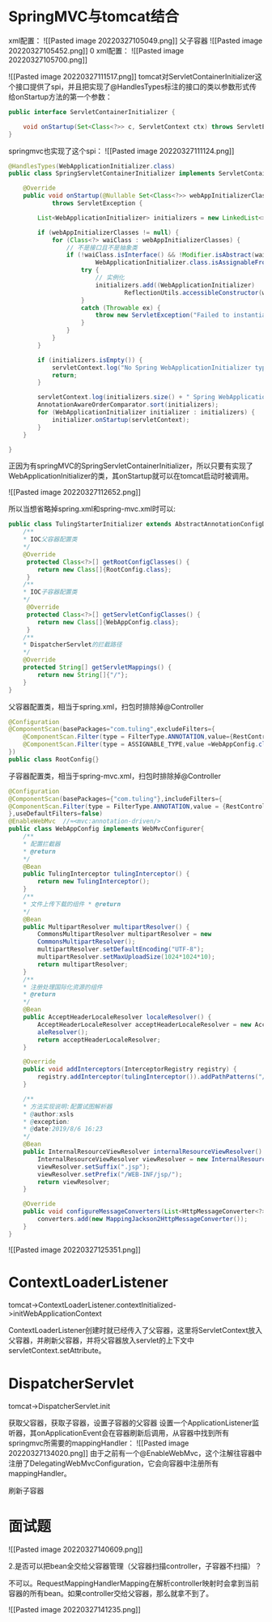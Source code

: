 # SpringMVC与tomcat结合
xml配置：
![[Pasted image 20220327105049.png]]
父子容器
![[Pasted image 20220327105452.png]]
0 xml配置：
![[Pasted image 20220327105700.png]]

![[Pasted image 20220327111517.png]]
tomcat对ServletContainerInitializer这个接口提供了spi，并且把实现了@HandlesTypes标注的接口的类以参数形式传给onStartup方法的第一个参数：
```java
public interface ServletContainerInitializer {

    void onStartup(Set<Class<?>> c, ServletContext ctx) throws ServletException;
}
```

springmvc也实现了这个spi：
![[Pasted image 20220327111124.png]]
```java
@HandlesTypes(WebApplicationInitializer.class)
public class SpringServletContainerInitializer implements ServletContainerInitializer {

    @Override
    public void onStartup(@Nullable Set<Class<?>> webAppInitializerClasses, ServletContext servletContext)
            throws ServletException {

        List<WebApplicationInitializer> initializers = new LinkedList<>();

        if (webAppInitializerClasses != null) {
            for (Class<?> waiClass : webAppInitializerClasses) {
                // 不是接口且不是抽象类
                if (!waiClass.isInterface() && !Modifier.isAbstract(waiClass.getModifiers()) &&
                        WebApplicationInitializer.class.isAssignableFrom(waiClass)) {
                    try {
                        // 实例化
                        initializers.add((WebApplicationInitializer)
                                ReflectionUtils.accessibleConstructor(waiClass).newInstance());
                    }
                    catch (Throwable ex) {
                        throw new ServletException("Failed to instantiate WebApplicationInitializer class", ex);
                    }
                }
            }
        }

        if (initializers.isEmpty()) {
            servletContext.log("No Spring WebApplicationInitializer types detected on classpath");
            return;
        }

        servletContext.log(initializers.size() + " Spring WebApplicationInitializers detected on classpath");
        AnnotationAwareOrderComparator.sort(initializers);
        for (WebApplicationInitializer initializer : initializers) {
            initializer.onStartup(servletContext);
        }
    }

}
```
正因为有springMVC的SpringServletContainerInitializer，所以只要有实现了WebApplicationInitializer的类，其onStartup就可以在tomcat启动时被调用。

![[Pasted image 20220327112652.png]]

所以当想省略掉spring.xml和spring-mvc.xml时可以:

```java
public class TulingStarterInitializer extends AbstractAnnotationConfigDispatcherServletInitializer {
    /**
    * IOC父容器配置类
    */
    @Override
     protected Class<?>[] getRootConfigClasses() {
        return new Class[]{RootConfig.class};
     }
    /**
    * IOC子容器配置类
    */
     @Override
     protected Class<?>[] getServletConfigClasses() {
        return new Class[]{WebAppConfig.class};
     }
    /**
    * DispatcherServlet的拦截路径
    */
    @Override
    protected String[] getServletMappings() {
        return new String[]{"/"};
    }
}
```

父容器配置类，相当于spring.xml，扫包时排除掉@Controller
```java
@Configuration
@ComponentScan(basePackages="com.tuling",excludeFilters={
    @ComponentScan.Filter(type = FilterType.ANNOTATION,value={RestController.class,Controller.class}),
    @ComponentScan.Filter(type = ASSIGNABLE_TYPE,value =WebAppConfig.class)
})
public class RootConfig{}
```

子容器配置类，相当于spring-mvc.xml，扫包时排除掉@Controller
```java
@Configuration
@ComponentScan(basePackages={"com.tuling"},includeFilters={
@ComponentScan.Filter(type = FilterType.ANNOTATION,value = {RestController.c lass, Controller.class})
},useDefaultFilters=false) 
@EnableWebMvc  //≈<mvc:annotation‐driven/>
public class WebAppConfig implements WebMvcConfigurer{
    /**
    * 配置拦截器
    * @return
    */
    @Bean
    public TulingInterceptor tulingInterceptor() { 
        return new TulingInterceptor();
    }
    /**
    * 文件上传下载的组件 * @return
    */
    @Bean
    public MultipartResolver multipartResolver() {
        CommonsMultipartResolver multipartResolver = new
        CommonsMultipartResolver();
        multipartResolver.setDefaultEncoding("UTF‐8");
        multipartResolver.setMaxUploadSize(1024*1024*10);
        return multipartResolver;
    }
    /**
    * 注册处理国际化资源的组件
    * @return
    */
    @Bean
    public AcceptHeaderLocaleResolver localeResolver() {
        AcceptHeaderLocaleResolver acceptHeaderLocaleResolver = new AcceptHeaderLoc
        aleResolver();
        return acceptHeaderLocaleResolver;
    }

    @Override
    public void addInterceptors(InterceptorRegistry registry) {
        registry.addInterceptor(tulingInterceptor()).addPathPatterns("/*");
    }

    /**
    * 方法实现说明:配置试图解析器
    * @author:xsls
    * @exception:
    * @date:2019/8/6 16:23
    */
    @Bean
    public InternalResourceViewResolver internalResourceViewResolver() {
        InternalResourceViewResolver viewResolver = new InternalResourceViewResolver();
        viewResolver.setSuffix(".jsp");
        viewResolver.setPrefix("/WEB‐INF/jsp/");
        return viewResolver;
    }

    @Override
    public void configureMessageConverters(List<HttpMessageConverter<?>> conver ters) {
        converters.add(new MappingJackson2HttpMessageConverter());
    }
}
```

![[Pasted image 20220327125351.png]]

# ContextLoaderListener
tomcat->ContextLoaderListener.contextInitialized->initWebApplicationContext

ContextLoaderListener创建时就已经传入了父容器，这里将ServletContext放入父容器，并刷新父容器，并将父容器放入servlet的上下文中servletContext.setAttribute。

# DispatcherServlet
tomcat->DispatcherServlet.init

获取父容器，获取子容器，设置子容器的父容器
设置一个ApplicationListener监听器，其onApplicationEvent会在容器刷新后调用，从容器中找到所有springmvc所需要的mappingHandler：
![[Pasted image 20220327134020.png]]
由于之前有一个@EnableWebMvc，这个注解往容器中注册了DelegatingWebMvcConfiguration，它会向容器中注册所有mappingHandler。

刷新子容器

# 面试题
![[Pasted image 20220327140609.png]]

2.是否可以把bean全交给父容器管理（父容器扫描controller，子容器不扫描）？

不可以。RequestMappingHandlerMapping在解析controller映射时会拿到当前容器的所有bean。如果controller交给父容器，那么就拿不到了。

![[Pasted image 20220327141235.png]]
